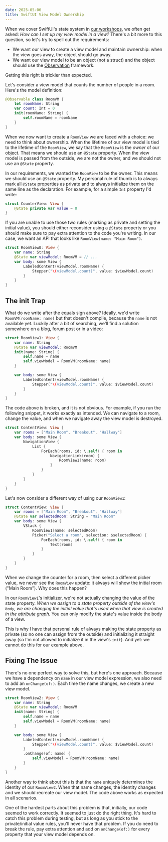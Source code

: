 ```yaml
---
date: 2025-05-06
title: SwiftUI View Model Ownership
---
```


When we cover SwiftUI's state system in [our workshops](https://www.swiftuifieldguide.com/workshops/), we often get asked: *How can I set up my view model in a view?* There's a bit more to this question, so let's try to spell out the requirements:

- We want our view to create a view model and maintain ownership: when the view goes away, the object should go away.
- We want our view model to be an object (not a struct) and the object should use the [Observation](https://developer.apple.com/documentation/observation) framework.

Getting this right is trickier than expected.

Let's consider a view model that counts the number of people in a room. Here's the model definition:

```swift
@Observable class RoomVM {
    let roomName: String
    var count: Int = 0
    init(roomName: String) {
        self.roomName = roomName
    }
}
```

When we now want to create a `RoomView` we are faced with a choice: we need to think about ownership. When the lifetime of our view model is tied to the lifetime of the `RoomView`, we say that the `RoomView` is the *owner* of our object. That means we should use an `@State` property. When the view model is passed from the outside, we are not the owner, and we should not use an `@State` property.

In our requirements, we wanted the `RoomView` to be the owner. This means we should use an `@State` property. My personal rule of thumb is to always mark all `@State` properties as private and to always initialize them on the same line as the declaration. For example, for a simple `Int` property I'd write:

```swift
struct CounterView: View {
    @State private var value = 0
}
```

If you are unable to use those two rules (marking as private and setting the initial value), you should either reconsider using a `@State` property or you should make sure to pay extra attention to the code you're writing. In our case, we want an API that looks like `RoomView(name: "Main Room")`.

```swift
struct RoomView0: View {
    var name: String
    @State var viewModel: RoomVM = // ...
    var body: some View {
        LabeledContent(viewModel.roomName) {
            Stepper("\(viewModel.count)", value: $viewModel.count)
        }
    }
}
```

## The init Trap

What do we write after the equals sign above? Ideally, we'd write `RoomVM(roomName: name)` but that doesn't compile, because the `name` is not available yet. Luckily after a bit of searching, we'll find a solution somewhere on a blog, forum post or in a video:

```swift
struct RoomView1: View {
    var name: String
    @State var viewModel: RoomVM
    init(name: String) {
        self.name = name
        self.viewModel = RoomVM(roomName: name)
    }

    var body: some View {
        LabeledContent(viewModel.roomName) {
            Stepper("\(viewModel.count)", value: $viewModel.count)
        }
    }
}
```

The code above is broken, and it is not obvious. For example, if you run the following snippet, it works exactly as intended. We can navigate to a room, change the value, and when we navigate away the view model is destroyed.

```swift
struct ContentView: View {
    var rooms = ["Main Room", "Breakout", "Hallway"]
    var body: some View {
        NavigationView {
            List {
                ForEach(rooms, id: \.self) { room in
                    NavigationLink(room) {
                        RoomView1(name: room)
                    }
                }
            }
        }
    }
}
```

Let's now consider a different way of using our `RoomView1`:

```swift
struct ContentView: View {
    var rooms = ["Main Room", "Breakout", "Hallway"]
    @State var selectedRoom: String = "Main Room"
    var body: some View {
        VStack {
            RoomView1(name: selectedRoom)
            Picker("Select a room", selection: $selectedRoom) {
                ForEach(rooms, id: \.self) { room in
                    Text(room)
                }
            }
        }
    }
}
```

When we change the counter for a room, then select a different picker value, we never see the `RoomView` update: it always will show the initial room ("Main Room"). Why does this happen?

In our `RoomView1`'s initializer, we're not actually changing the value of the state property. *When we assign to a state property outside of the view's `body`, we are changing the initial value that's used when that view is created in the [attribute graph](https://talk.objc.io/episodes/S01E438-attribute-graph-part-10).* You can only modify the state's value inside the body of a view.

This is why I have that personal rule of always making the state property as private (so no one can assign from the outside) and initializing it straight away (so I'm not allowed to initialize it in the view's `init`). And yet: we cannot do this for our example above. 

## Fixing The Issue

There's no one perfect way to solve this, but here's one approach. Because we have a dependency on `name` in our view model expression, we also need to add an `onChange(of:)`. Each time the name changes, we create a new view model.

```swift
struct RoomView2: View {
    var name: String
    @State var viewModel: RoomVM
    init(name: String) {
        self.name = name
        self.viewModel = RoomVM(roomName: name)
    }

    var body: some View {
        LabeledContent(viewModel.roomName) {
            Stepper("\(viewModel.count)", value: $viewModel.count)
        }
        .onChange(of: name) {
            self.viewModel = RoomVM(roomName: name)
        }
    }
}
```

Another way to think about this is that the `name` uniquely determines the identity of our `RoomView2`. When that name changes, the identity changes and we should recreate our view model. The code above works as expected in all scenarios.

One of the hardest parts about this problem is that, initially, our code seemed to work correctly. It seemed to just do the right thing. It's hard to catch this problem during testing, but as long as you stick to the private/initial value rules, you'll never have that problem. If you do need to break the rule, pay extra attention and add on `onChange(of:)` for every property that your view model depends on.
